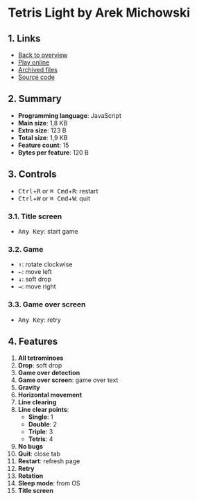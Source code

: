 # Tetris Light by Arek Michowski

## 1. Links

- [Back to overview](../README.md)
- [Play online](https://nineteendo.github.io/tetris4karchive/tetris-light/archive)
- [Archived files](https://github.com/nineteendo/tetris4karchive/tree/main/tetris-light/archive)
- [Source code](https://github.com/michowski/tetris-light)

## 2. Summary

- **Programming language**: JavaScript
- **Main size**: 1,8 KB
- **Extra size**: 123 B
- **Total size**: 1,9 KB
- **Feature count**: 15
- **Bytes per feature**: 120 B

## 3. Controls

- <kbd>Ctrl</kbd>+<kbd>R</kbd> or <kbd>⌘ Cmd</kbd>+<kbd>R</kbd>: restart
- <kbd>Ctrl</kbd>+<kbd>W</kbd> or <kbd>⌘ Cmd</kbd>+<kbd>W</kbd>: quit

### 3.1. Title screen

- <kbd>Any Key</kbd>: start game

### 3.2. Game

- <kbd>↑</kbd>: rotate clockwise
- <kbd>←</kbd>: move left
- <kbd>↓</kbd>: soft drop
- <kbd>→</kbd>: move right

### 3.3. Game over screen

- <kbd>Any Key</kbd>: retry

## 4. Features

1. **All tetrominoes**
2. **Drop**: soft drop
3. **Game over detection**
4. **Game over screen**: game over text
5. **Gravity**
6. **Horizontal movement**
7. **Line clearing**
8. **Line clear points**:
    - **Single**: 1
    - **Double**: 2
    - **Triple**: 3
    - **Tetris**: 4
9. **No bugs**
10. **Quit**: close tab
11. **Restart**: refresh page
12. **Retry**
13. **Rotation**
14. **Sleep mode**: from OS
15. **Title screen**